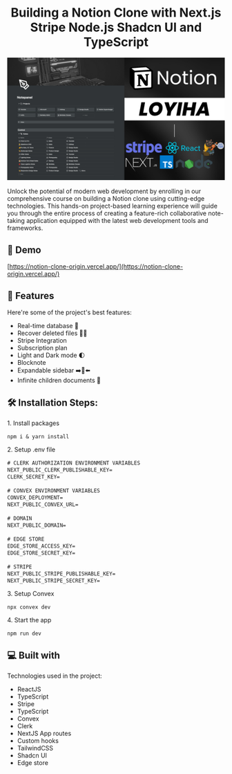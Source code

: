 <h1 align="center" id="title">Building a Notion Clone with Next.js Stripe Node.js Shadcn UI and TypeScript</h1>

<p align="center"><img src="public/notion-preview.png" alt="project-image"></p>

<p id="description">Unlock the potential of modern web development by enrolling in our comprehensive course on building a Notion clone using cutting-edge technologies. This hands-on project-based learning experience will guide you through the entire process of creating a feature-rich collaborative note-taking application equipped with the latest web development tools and frameworks.</p>

<h2>🚀 Demo</h2>

[https://notion-clone-origin.vercel.app/](https://notion-clone-origin.vercel.app/)

<h2>🧐 Features</h2>

Here're some of the project's best features:

- Real-time database 🔗
- Recover deleted files 🔄📄
- Stripe Integration
- Subscription plan
- Light and Dark mode 🌓
- Blocknote
- Expandable sidebar ➡️🔀⬅️
- Infinite children documents 🌲

<h2>🛠️ Installation Steps:</h2>

<p>1. Install packages</p>

```
npm i & yarn install
```

<p>2. Setup .env file</p>

```
# CLERK AUTHORIZATION ENVIRONMENT VARIABLES
NEXT_PUBLIC_CLERK_PUBLISHABLE_KEY=
CLERK_SECRET_KEY=

# CONVEX ENVIRONMENT VARIABLES
CONVEX_DEPLOYMENT=
NEXT_PUBLIC_CONVEX_URL=

# DOMAIN
NEXT_PUBLIC_DOMAIN=

# EDGE STORE
EDGE_STORE_ACCESS_KEY=
EDGE_STORE_SECRET_KEY=

# STRIPE
NEXT_PUBLIC_STRIPE_PUBLISHABLE_KEY=
NEXT_PUBLIC_STRIPE_SECRET_KEY=
```

<p>3. Setup Convex</p>

```
npx convex dev
```

<p>4. Start the app</p>

```
npm run dev
```

<h2>💻 Built with</h2>

Technologies used in the project:

- ReactJS
- TypeScript
- Stripe
- TypeScript
- Convex
- Clerk
- NextJS App routes
- Custom hooks
- TailwindCSS
- Shadcn UI
- Edge store
